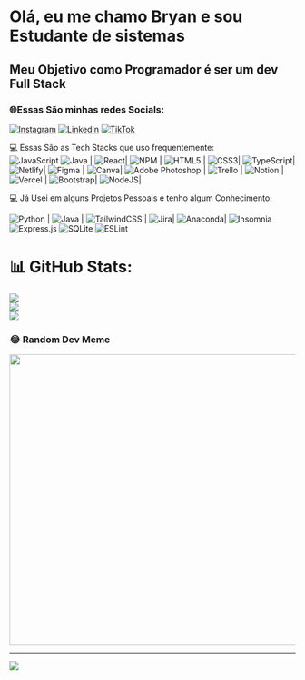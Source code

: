 <h1> Olá, eu me chamo Bryan e sou Estudante de sistemas </h1>
<h2> <span> Meu Objetivo como Programador é ser um dev Full Stack </span> </h2>
<h3>🌐Essas São minhas redes Socials: </h3>

[![Instagram](https://img.shields.io/badge/Instagram-%23E4405F.svg?logo=Instagram&logoColor=white)](https://instagram.com/https://www.instagram.com/bryanzef7) [![LinkedIn](https://img.shields.io/badge/LinkedIn-%230077B5.svg?logo=linkedin&logoColor=white)](https://linkedin.com/in/https://www.linkedin.com/in/bryanzefino/) [![TikTok](https://img.shields.io/badge/TikTok-%23000000.svg?logo=TikTok&logoColor=white)](https://tiktok.com/@bryandeveloper) 

💻 Essas São as Tech Stacks que uso frequentemente:
<br/> ![JavaScript](https://img.shields.io/badge/javascript-%23323330.svg?style=flat&logo=javascript&logoColor=%23F7DF1E) ![Java](https://img.shields.io/badge/java-%23ED8B00.svg?style=flat&logo=java&logoColor=white) |
![React](https://img.shields.io/badge/react-%2320232a.svg?style=flat&logo=react&logoColor=%2361DAFB)|
![NPM](https://img.shields.io/badge/NPM-%23000000.svg?style=flat&logo=npm&logoColor=white) |
![HTML5](https://img.shields.io/badge/html5-%23E34F26.svg?style=flat&logo=html5&logoColor=white) |
![CSS3](https://img.shields.io/badge/css3-%231572B6.svg?style=flat&logo=css3&logoColor=white)|
![TypeScript](https://img.shields.io/badge/typescript-%23007ACC.svg?style=flat&logo=typescript&logoColor=white)|
![Netlify](https://img.shields.io/badge/netlify-%23000000.svg?style=flat&logo=netlify&logoColor=#00C7B7)|
![Figma](https://img.shields.io/badge/figma-%23F24E1E.svg?style=flat&logo=figma&logoColor=white) |
![Canva](https://img.shields.io/badge/Canva-%2300C4CC.svg?style=flat&logo=Canva&logoColor=white)| 
![Adobe Photoshop](https://img.shields.io/badge/adobephotoshop-%2331A8FF.svg?style=flat&logo=adobephotoshop&logoColor=white) |
![Trello](https://img.shields.io/badge/Trello-%23026AA7.svg?style=flat&logo=Trello&logoColor=white) |
![Notion](https://img.shields.io/badge/Notion-%23000000.svg?style=flat&logo=notion&logoColor=white) |
![Vercel](https://img.shields.io/badge/vercel-%23000000.svg?style=flat&logo=vercel&logoColor=white) |
![Bootstrap](https://img.shields.io/badge/bootstrap-%23563D7C.svg?style=flat&logo=bootstrap&logoColor=white)|
![NodeJS](https://img.shields.io/badge/node.js-6DA55F?style=flat&logo=node.js&logoColor=white)| 

💻 Já Usei em alguns Projetos Pessoais e tenho algum Conhecimento: 

![Python](https://img.shields.io/badge/python-3670A0?style=flat&logo=python&logoColor=ffdd54) |
![Java](https://img.shields.io/badge/java-3670A0?style=flat&logo=java&logoColor=ffdd54) |
![TailwindCSS](https://img.shields.io/badge/tailwindcss-%2338B2AC.svg?style=flat&logo=tailwind-css&logoColor=white) |
![Jira](https://img.shields.io/badge/jira-%230A0FFF.svg?style=flat&logo=jira&logoColor=white)|
![Anaconda](https://img.shields.io/badge/Anaconda-%2344A833.svg?style=flat&logo=anaconda&logoColor=white)|
![Insomnia](https://img.shields.io/badge/Insomnia-black?style=flat&logo=insomnia&logoColor=5849BE)
![Express.js](https://img.shields.io/badge/express.js-%23404d59.svg?style=flat&logo=express&logoColor=%2361DAFB) 
![SQLite](https://img.shields.io/badge/sqlite-%2307405e.svg?style=flat&logo=sqlite&logoColor=white) 
![ESLint](https://img.shields.io/badge/ESLint-4B3263?style=flat&logo=eslint&logoColor=white) 

# 📊 GitHub Stats:

![](https://github-readme-stats.vercel.app/api?username=bryanzef&theme=radical&hide_border=false&include_all_commits=false&count_private=false)<br/>
![](https://github-readme-streak-stats.herokuapp.com/?user=bryanzef&theme=radical&hide_border=false)<br/>
![](https://github-readme-stats.vercel.app/api/top-langs/?username=bryanzef&theme=radical&hide_border=false&include_all_commits=false&count_private=false&layout=compact)

### 😂 Random Dev Meme
<img src="https://random-memer.herokuapp.com/" width="512px"/>

---
[![](https://visitcount.itsvg.in/api?id=bryanzef&icon=5&color=0)](https://visitcount.itsvg.in)












<!-- Proudly created with GPRM ( https://gprm.itsvg.in ) -->
